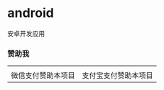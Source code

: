 # android
安卓开发应用

### 赞助我

<table text-align="center">
  <tr>
    <td>
    <img src="https://images-lz.oss-cn-hangzhou.aliyuncs.com/github-xuhan/wxxuhan.png"  alt=""/>
    </td>
    <td><img src="https://images-lz.oss-cn-hangzhou.aliyuncs.com/github-xuhan/zfbxuhan.png"  alt=""/>
    </td>
  </tr>
  <tr text-align="center">
    <td text-align="center">微信支付赞助本项目</td>
    <td text-align="center">支付宝支付赞助本项目</td>
  </tr>
</table>
